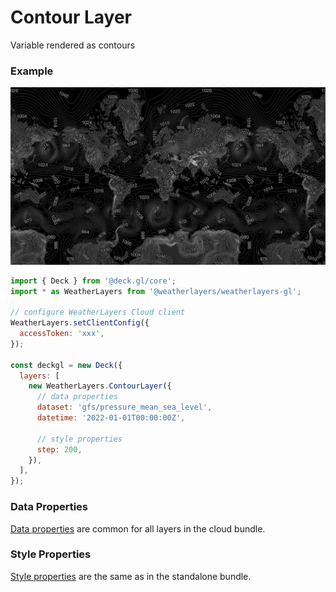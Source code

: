 # Contour Layer

Variable rendered as contours

### Example

![Contour Layer](../../../.gitbook/assets/contour-layer.png)

```javascript
import { Deck } from '@deck.gl/core';
import * as WeatherLayers from '@weatherlayers/weatherlayers-gl';

// configure WeatherLayers Cloud client
WeatherLayers.setClientConfig({
  accessToken: 'xxx',
});

const deckgl = new Deck({
  layers: [
    new WeatherLayers.ContourLayer({
      // data properties
      dataset: 'gfs/pressure_mean_sea_level',
      datetime: '2022-01-01T00:00:00Z',
      
      // style properties
      step: 200,
    }),
  ],
});
```

### Data Properties

[Data properties](../data.md#data-properties) are common for all layers in the cloud bundle.

### Style Properties

[Style properties](../../standalone-bundle/layers/raster-layer.md#style-properties) are the same as in the standalone bundle.
